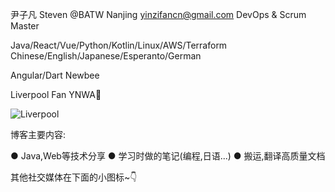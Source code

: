 尹子凡 Steven
@BATW Nanjing
yinzifancn@gmail.com
DevOps & Scrum Master

Java/React/Vue/Python/Kotlin/Linux/AWS/Terraform
Chinese/English/Japanese/Esperanto/German

Angular/Dart Newbee

Liverpool Fan
YNWA🔴

![Liverpool](https://github.com/CinCommon/CinCommon/blob/master/Liverpool_logo.png?raw=true)

博客主要内容:

● Java,Web等技术分享
● 学习时做的笔记(编程,日语...)
● 搬运,翻译高质量文档

其他社交媒体在下面的小图标~👇
